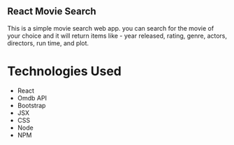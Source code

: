 ## React Movie Search

This is a simple movie search web app. you can search for the movie of your choice and it will return items like - year released, rating, genre, actors, directors, run time, and plot.


# Technologies Used

* React
* Omdb API
* Bootstrap
* JSX
* CSS
* Node
* NPM


